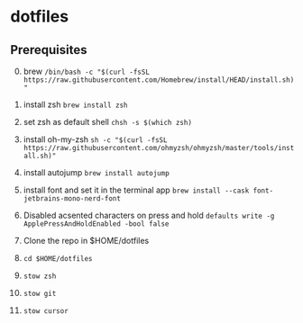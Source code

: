 # dotfiles

## Prerequisites
0. brew
`/bin/bash -c "$(curl -fsSL https://raw.githubusercontent.com/Homebrew/install/HEAD/install.sh)"`

1. install zsh
`brew install zsh`

2. set zsh as default shell
`chsh -s $(which zsh)`

2. install oh-my-zsh
`sh -c "$(curl -fsSL https://raw.githubusercontent.com/ohmyzsh/ohmyzsh/master/tools/install.sh)"`

3. install autojump `brew install autojump`

4. install font and set it in the terminal app
`brew install --cask font-jetbrains-mono-nerd-font`

5. Disabled acsented characters on press and hold
`defaults write -g ApplePressAndHoldEnabled -bool false`

1. Clone the repo in $HOME/dotfiles
2. `cd $HOME/dotfiles`
3. `stow zsh`
4. `stow git`
5. `stow cursor`
